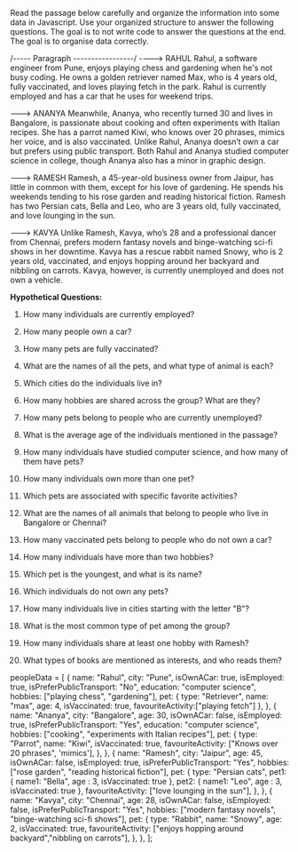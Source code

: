 Read the passage below carefully and organize the information into some data in Javascript. Use your organized structure to answer the following questions. The goal is to not write code to answer the questions at the end. The goal is to organise data correctly.

/----- Paragraph -----------------/
----> RAHUL
Rahul, a software engineer from Pune, enjoys playing chess and gardening when he's not busy coding. He owns a golden retriever named Max, who is 4 years old, fully vaccinated, and loves playing fetch in the park. Rahul is currently employed and has a car that he uses for weekend trips.

---> ANANYA
Meanwhile, Ananya, who recently turned 30 and lives in Bangalore, is passionate about cooking and often experiments with Italian recipes. She has a parrot named Kiwi, who knows over 20 phrases, mimics her voice, and is also vaccinated. Unlike Rahul, Ananya doesn’t own a car but prefers using public transport. Both Rahul and Ananya studied computer science in college, though Ananya also has a minor in graphic design.

---> RAMESH
Ramesh, a 45-year-old business owner from Jaipur, has little in common with them, except for his love of gardening. He spends his weekends tending to his rose garden and reading historical fiction. Ramesh has two Persian cats, Bella and Leo, who are 3 years old, fully vaccinated, and love lounging in the sun.

---> KAVYA
Unlike Ramesh, Kavya, who’s 28 and a professional dancer from Chennai, prefers modern fantasy novels and binge-watching sci-fi shows in her downtime. Kavya has a rescue rabbit named Snowy, who is 2 years old, vaccinated, and enjoys hopping around her backyard and nibbling on carrots. Kavya, however, is currently unemployed and does not own a vehicle.

**Hypothetical Questions:**

1. How many individuals are currently employed?
2. How many people own a car?
3. How many pets are fully vaccinated?
4. What are the names of all the pets, and what type of animal is each?
5. Which cities do the individuals live in?
6. How many hobbies are shared across the group? What are they?
7. How many pets belong to people who are currently unemployed?
8. What is the average age of the individuals mentioned in the passage?
9. How many individuals have studied computer science, and how many of them have pets?
10. How many individuals own more than one pet?
11. Which pets are associated with specific favorite activities?
12. What are the names of all animals that belong to people who live in Bangalore or Chennai?
13. How many vaccinated pets belong to people who do not own a car?
14. How many individuals have more than two hobbies?
15. Which pet is the youngest, and what is its name?
16. Which individuals do not own any pets?
17. How many individuals live in cities starting with the letter "B"?
18. What is the most common type of pet among the group?
19. How many individuals share at least one hobby with Ramesh?

20. What types of books are mentioned as interests, and who reads them?

peopleData = [
{
name: "Rahul",
city: "Pune",
isOwnACar: true,
isEmployed: true,
isPreferPublicTransport: "No",
education: "computer science",
hobbies: ["playing chess", "gardening"],
pet: {
type: "Retriever",
name: "max",
age: 4,
isVaccinated: true,
favouriteActivity:["playing fetch"]
},
},
{
name: "Ananya",
city: "Bangalore",
age: 30,
isOwnACar: false,
isEmployed: true,
isPreferPublicTransport: "Yes",
education: "computer science",
hobbies: ["cooking", "experiments with Italian recipes"],
pet: {
type: "Parrot",
name: "Kiwi",
isVaccinated: true,
favouriteActivity: ["Knows over 20 phrases", 'mimics'],
},
},
{
name: "Ramesh",
city: "Jaipur",
age: 45,
isOwnACar: false,
isEmployed: true,
isPreferPublicTransport: "Yes",
hobbies: ["rose garden", "reading historical fiction"],
pet: {
type: "Persian cats",
pet1: { name1: "Bella", age : 3, isVaccinated: true },
pet2: { name1: "Leo", age : 3, isVaccinated: true },
favouriteActivity: ["love lounging in the sun"],
},
},
{
name: "Kavya",
city: "Chennai",
age: 28,
isOwnACar: false,
isEmployed: false,
isPreferPublicTransport: "Yes",
hobbies: ["modern fantasy novels", "binge-watching sci-fi shows"],
pet: {
type: "Rabbit",
name: "Snowy",
age: 2,
isVaccinated: true,
favouriteActivity:
["enjoys hopping around backyard","nibbling on carrots"],
},
},
];
